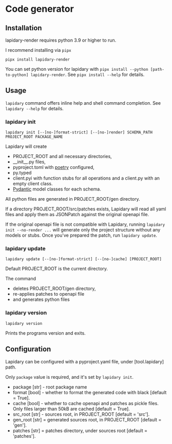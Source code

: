 # Code generator
## Installation

lapidary-render requires python 3.9 or higher to run.

I recommend installing via `pipx`

`pipx install lapidary-render`

You can set python version for lapidary with `pipx install --python [path-to-python] lapidary-render`. See `pipx install --help` for details.

## Usage

`lapidary` command offers inline help and shell command completion. See `lapidary --help` for details.

### lapidary init

`lapidary init [--[no-]format-strict] [--[no-]render] SCHEMA_PATH PROJECT_ROOT PACKAGE_NAME`

Lapidary will create
- PROJECT_ROOT and all necessary directories,
- \_\_init\_\_.py files,
- pyproject.toml with [poetry](https://python-poetry.org/) configured,
- py.typed
- client.pyi with function stubs for all operations and a client.py with an empty client class.
- [Pydantic](https://docs.pydantic.dev/) model classes for each schema.

All python files are generated in PROJECT_ROOT/gen directory.

If a directory PROJECT_ROOT/src/patches exists, Lapidary will read all yaml files and apply them as JSONPatch against the original openapi file.

If the original openapi file is not compatible with Lapidary, running `lapidary init --no-render ...` will generate only the project structure without any
models or stubs. Once you've prepared the patch, run `lapidary update`.

### lapidary update

`lapidary update [--[no-]format-strict] [--[no-]cache] [PROJECT_ROOT]`

Default PROJECT_ROOT is the current directory.

The command
- deletes PROJECT_ROOT/gen directory,
- re-applies patches to openapi file
- and generates python files

### lapidary version

`lapidary version`

Prints the programs version and exits.

## Configuration

Lapidary can be configured with a pyproject.yaml file, under [tool.lapidary] path.

Only `package` value is required, and it's set by `lapidary init`.

- package [str] - root package name
- format [bool] - whether to format the generated code with black [default = True].
- cache [bool] - whether to cache openapi and patches as pickle files. Only files larger than 50kB are cached [default = True].
- src_root [str] - sources root, in PROJECT_ROOT [default = 'src'].
- gen_root [str] = generated sources root, in PROJECT_ROOT [default = 'gen'].
- patches [str] = patches directory, under sources root [default = 'patches'].
